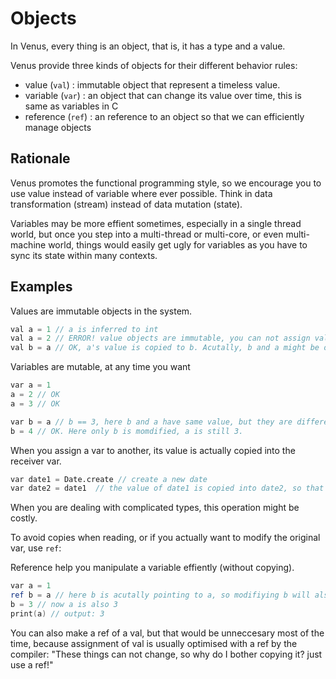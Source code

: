 # Objects

In Venus, every thing is an object, that is, it has a type and a value.

Venus provide three kinds of objects for their different behavior rules:

- value (`val`) : immutable object that represent a timeless value. 
- variable (`var`) : an object that can change its value over time, this is same as variables in C
- reference (`ref`) : an reference to an object so that we can efficiently manage objects

## Rationale
Venus promotes the functional programming style, so we encourage you to use value instead of variable where ever possible. Think in data transformation (stream) instead of data mutation (state).

Variables may be more effient sometimes, especially in a single thread world, but once you step into a multi-thread or multi-core, or even multi-machine world, things would easily get ugly for variables as you have to sync its state within many contexts.

## Examples

Values are immutable objects in the system.
```d
val a = 1 // a is inferred to int
val a = 2 // ERROR! value objects are immutable, you can not assign value to it
val b = a // OK, a's value is copied to b. Acutally, b and a might be optimized to be the same memory block.
```

Variables are mutable, at any time you want

```d
var a = 1 
a = 2 // OK
a = 3 // OK

var b = a // b == 3, here b and a have same value, but they are different.
b = 4 // OK. Here only b is momdified, a is still 3.
```
When you assign a var to another, its value is actually copied into the receiver var.

```d
var date1 = Date.create // create a new date
var date2 = date1  // the value of date1 is copied into date2, so that modifying date2 would not affect date1
```
When you are dealing with complicated types, this operation might be costly.

To avoid copies when reading, or if you actually want to modify the original var, use `ref`:

Reference help you manipulate a variable effiently (without copying).

```d
var a = 1
ref b = a // here b is acutally pointing to a, so modifiying b will also change a
b = 3 // now a is also 3
print(a) // output: 3
```

You can also make a ref of a val, but that would be unneccesary most of the time,
because assignment of val is usually optimised with a ref by the compiler:
"These things can not change, so why do I bother copying it? just use a ref!"

